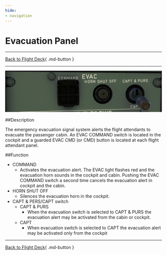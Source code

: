 ```yaml
---
hide:
- navigation
---
```


# Evacuation Panel

---

[Back to Flight Deck](../index.md){ .md-button }

---

![Evacuation Panel](../../../assets/a32nx-briefing/overhead-panel/Evacuation.png "Evacuation Panel")

##Description

The emergency evacuation signal system alerts the flight attendants to evacuate the passenger cabin. An EVAC COMMAND switch is located in the cockpit and a guarded EVAC CMD (or CMD) button is located at each flight attendant panel.

##Function

- COMMAND
    - Activates the evacuation alert. The EVAC light flashes red and the evacuation horn sounds in the cockpit and cabin. Pushing the EVAC COMMAND switch a second time cancels the evacuation alert in cockpit and the cabin.
- HORN SHUT OFF
    - Silences the evacuation horn in the cockpit.
- CAPT & PERS/CAPT switch
    - CAPT & PURS
        - When the evacuation switch is selected to CAPT & PURS the evacuation alert may be activated from the cabin or cockpit.
    - CAPT
        - When evacuation switch is selected to CAPT the evacuation alert may be activated only from the cockpit


---

[Back to Flight Deck](../index.md){ .md-button }
